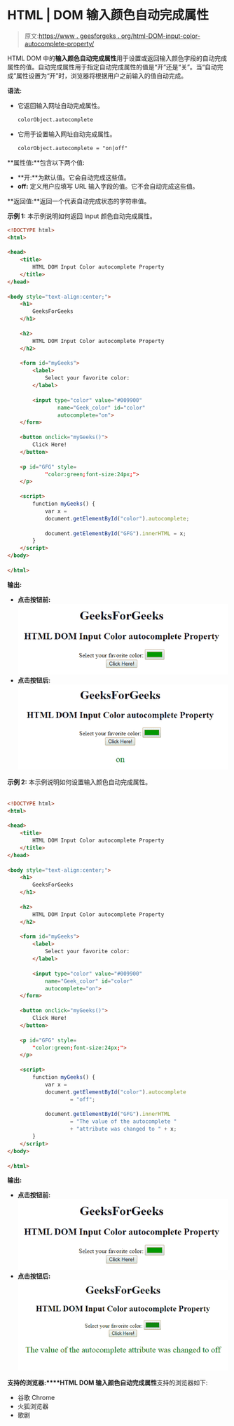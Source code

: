 # HTML | DOM 输入颜色自动完成属性

> 原文:[https://www . geesforgeks . org/html-DOM-input-color-autocomplete-property/](https://www.geeksforgeeks.org/html-dom-input-color-autocomplete-property/)

HTML DOM 中的**输入颜色自动完成属性**用于设置或返回输入颜色字段的自动完成属性的值。自动完成属性用于指定自动完成属性的值是“开”还是“关”。当“自动完成”属性设置为“开”时，浏览器将根据用户之前输入的值自动完成。

**语法:**

*   它返回输入网址自动完成属性。

    ```html
    colorObject.autocomplete
    ```

*   它用于设置输入网址自动完成属性。

    ```html
    colorObject.autocomplete = "on|off" 
    ```

**属性值:**包含以下两个值:

*   **开:**为默认值。它会自动完成这些值。
*   **off:** 定义用户应填写 URL 输入字段的值。它不会自动完成这些值。

**返回值:**返回一个代表自动完成状态的字符串值。

**示例 1:** 本示例说明如何返回 Input 颜色自动完成属性。

```html
<!DOCTYPE html> 
<html> 

<head> 
    <title> 
        HTML DOM Input Color autocomplete Property 
    </title> 
</head> 

<body style="text-align:center;"> 
    <h1> 
        GeeksForGeeks 
    </h1> 

    <h2> 
        HTML DOM Input Color autocomplete Property 
    </h2> 

    <form id="myGeeks"> 
        <label> 
            Select your favorite color: 
        </label> 

        <input type="color" value="#009900"
                name="Geek_color" id="color"
                autocomplete="on"> 
    </form> 

    <button onclick="myGeeks()"> 
        Click Here! 
    </button> 

    <p id="GFG" style=
            "color:green;font-size:24px;"> 
    </p> 

    <script> 
        function myGeeks() { 
            var x = 
            document.getElementById("color").autocomplete; 

            document.getElementById("GFG").innerHTML = x; 
        } 
    </script> 
</body> 

</html>
```

**输出:**

*   **点击按钮前:**
    ![](img/f8405333985adebf659e42fc88bf685e.png)
*   **点击按钮后:**
    ![](img/59f70586402b67e3b4554dd0bc9eeed6.png)

**示例 2:** 本示例说明如何设置输入颜色自动完成属性。

```html

<!DOCTYPE html> 
<html> 

<head> 
    <title> 
        HTML DOM Input Color autocomplete Property 
    </title> 
</head> 

<body style="text-align:center;"> 
    <h1> 
        GeeksForGeeks 
    </h1> 

    <h2> 
        HTML DOM Input Color autocomplete Property 
    </h2> 

    <form id="myGeeks"> 
        <label> 
            Select your favorite color: 
        </label> 

        <input type="color" value="#009900"
            name="Geek_color" id="color"
            autocomplete="on"> 
    </form> 

    <button onclick="myGeeks()"> 
        Click Here! 
    </button> 

    <p id="GFG" style=
        "color:green;font-size:24px;"> 
    </p> 

    <script> 
        function myGeeks() { 
            var x = 
            document.getElementById("color").autocomplete
                    = "off"; 

            document.getElementById("GFG").innerHTML
                    = "The value of the autocomplete "
                    + "attribute was changed to " + x; 
        } 
    </script> 
</body> 

</html>
```

**输出:**

*   **点击按钮前:**
    ![](img/f8405333985adebf659e42fc88bf685e.png)
*   **点击按钮后:**
    ![](img/47d7a3978cd07e8aedfe1ddaa7258416.png)

**支持的浏览器:****HTML DOM 输入颜色自动完成属性**支持的浏览器如下:

*   谷歌 Chrome
*   火狐浏览器
*   歌剧